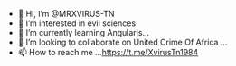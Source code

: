 - 👋 Hi, I’m @MRXVIRUS-TN
- 👀 I’m interested in evil sciences  
- 🌱 I’m currently learning Angularjs...
- 💞️ I’m looking to collaborate on United Crime Of Africa ...
- 📫 How to reach me ...https://t.me/XvirusTn1984


